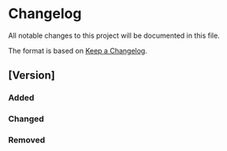 # Changelog

All notable changes to this project will be documented in this file.

The format is based on [Keep a Changelog](https://keepachangelog.com/en/1.1.0/).

## [Version]

### Added

### Changed

### Removed
